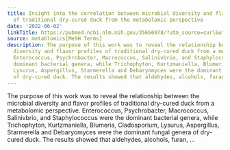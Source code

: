```yaml
---
title: Insight into the correlation between microbial diversity and flavor profiles
  of traditional dry-cured duck from the metabolomic perspective
date: '2022-06-02'
linkTitle: https://pubmed.ncbi.nlm.nih.gov/35650978/?utm_source=curl&utm_medium=rss&utm_campaign=pubmed-2&utm_content=1Zkrxt7ktlCbHBXEV3v65xxSnkSWNsJ1A6Fq3gBniKhGfIUslK&fc=20210907212339&ff=20220603210901&v=2.17.6
source: metablomics[MeSH Terms]
description: The purpose of this work was to reveal the relationship between the microbial
  diversity and flavor profiles of traditional dry-cured duck from a metabolomic perspective.
  Enterococcus, Psychrobacter, Macrococcus, Salinivbrio, and Staphylococcus were the
  dominant bacterial genera, while Trichophyton, Kurtzmaniella, Blumeria, Cladosporium,
  Lysurus, Aspergillus, Starmerella and Debaryomyces were the dominant fungal genera
  of dry-cured duck. The results showed that aldehydes, alcohols, furan, ...
---
```

The purpose of this work was to reveal the relationship between the microbial diversity and flavor profiles of traditional dry-cured duck from a metabolomic perspective. Enterococcus, Psychrobacter, Macrococcus, Salinivbrio, and Staphylococcus were the dominant bacterial genera, while Trichophyton, Kurtzmaniella, Blumeria, Cladosporium, Lysurus, Aspergillus, Starmerella and Debaryomyces were the dominant fungal genera of dry-cured duck. The results showed that aldehydes, alcohols, furan, ...